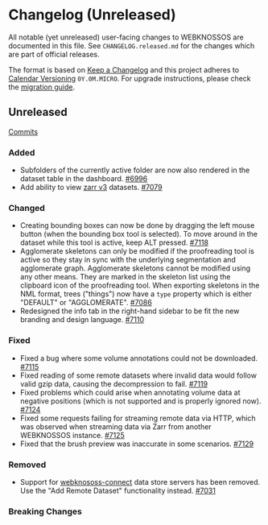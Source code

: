 # Changelog (Unreleased)

All notable (yet unreleased) user-facing changes to WEBKNOSSOS are documented in this file.
See `CHANGELOG.released.md` for the changes which are part of official releases.

The format is based on [Keep a Changelog](http://keepachangelog.com/en/1.0.0/)
and this project adheres to [Calendar Versioning](http://calver.org/) `0Y.0M.MICRO`.
For upgrade instructions, please check the [migration guide](MIGRATIONS.released.md).

## Unreleased
[Commits](https://github.com/scalableminds/webknossos/compare/23.06.0...HEAD)

### Added
- Subfolders of the currently active folder are now also rendered in the dataset table in the dashboard. [#6996](https://github.com/scalableminds/webknossos/pull/6996)
- Add ability to view [zarr v3](https://zarr-specs.readthedocs.io/en/latest/v3/core/v3.0.html) datasets. [#7079](https://github.com/scalableminds/webknossos/pull/7079)

### Changed
- Creating bounding boxes can now be done by dragging the left mouse button (when the bounding box tool is selected). To move around in the dataset while this tool is active, keep ALT pressed. [#7118](https://github.com/scalableminds/webknossos/pull/7118)
- Agglomerate skeletons can only be modified if the proofreading tool is active so they stay in sync with the underlying segmentation and agglomerate graph. Agglomerate skeletons cannot be modified using any other means. They are marked in the skeleton list using the clipboard icon of the proofreading tool. When exporting skeletons in the NML format, trees ("things") now have a `type` property which is either "DEFAULT" or "AGGLOMERATE". [#7086](https://github.com/scalableminds/webknossos/pull/7086)
- Redesigned the info tab in the right-hand sidebar to be fit the new branding and design language. [#7110](https://github.com/scalableminds/webknossos/pull/7110)

### Fixed
- Fixed a bug where some volume annotations could not be downloaded. [#7115](https://github.com/scalableminds/webknossos/pull/7115)
- Fixed reading of some remote datasets where invalid data would follow valid gzip data, causing the decompression to fail. [#7119](https://github.com/scalableminds/webknossos/pull/7119)
- Fixed problems which could arise when annotating volume data at negative positions (which is not supported and is properly ignored now). [#7124](https://github.com/scalableminds/webknossos/pull/7124)
- Fixed some requests failing for streaming remote data via HTTP, which was observed when streaming data via Zarr from another WEBKNOSSOS instance. [#7125](https://github.com/scalableminds/webknossos/pull/7125)
- Fixed that the brush preview was inaccurate in some scenarios. [#7129](https://github.com/scalableminds/webknossos/pull/7129)

### Removed
- Support for [webknososs-connect](https://github.com/scalableminds/webknossos-connect) data store servers has been removed. Use the "Add Remote Dataset" functionality instead. [#7031](https://github.com/scalableminds/webknossos/pull/7031)

### Breaking Changes

